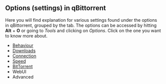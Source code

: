 ## Options (settings) in qBittorrent 
Here you will find explanation for various settings found under the options in qBittorrent, grouped by the tab. The options can be accessed by hitting **Alt** + **O** or going to _Tools_ and clicking on _Options_. Click on the one you want to know more about.

* [Behaviour](wiki/behaviour)
* [Downloads](wiki/qBittorrent-Options/Downloads)
* [Connection](wiki/qBittorrent-Options/Connection)
* [Speed](wiki/qBittorrent-Options/Speed)
* [BitTorrent](wiki/qBittorrent-Options/BitTorrent)
* WebUI
* Advanced
